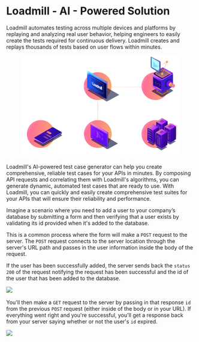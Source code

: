 # Loadmill - AI - Powered Solution

Loadmill automates testing across multiple devices and platforms by replaying and analyzing real user behavior, helping engineers to easily create the tests required for continuous delivery. Loadmill creates and replays thousands of tests based on user flows within minutes.

<figure><img src=".gitbook/assets/Mobile testing diagrams_v03b.png" alt=""><figcaption></figcaption></figure>

Loadmill's AI-powered test case generator can help you create comprehensive, reliable test cases for your APIs in minutes. By composing API requests and correlating them with Loadmill's algorithms, you can generate dynamic, automated test cases that are ready to use. With Loadmill, you can quickly and easily create comprehensive test suites for your APIs that will ensure their reliability and performance.

Imagine a scenario where you need to add a user to your company’s database by submitting a form and then verifying that a user exists by validating its id provided when it's added to the database.

This is a common process where the form will make a `POST` request to the server. The `POST` request connects to the server location through the server's URL path and passes in the user information inside the body of the request.

If the user has been successfully added, the server sends back the `status 200` of the request notifying the request has been successful and the id of the user that has been added to the database.

![](<.gitbook/assets/image (2) (2).png>)

You'll then make a `GET` request to the server by passing in that response `id` from the previous `POST` request (either inside of the body or in your URL). If everything went right and you're successful, you'll get a response back from your server saying whether or not the user's `id` expired.

![](<.gitbook/assets/image (1) (1) (4).png>)

